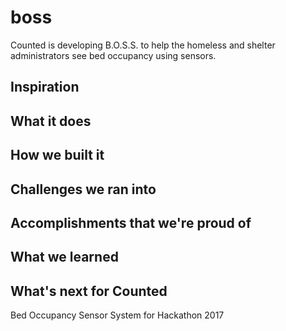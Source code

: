 # boss

Counted is developing B.O.S.S. to help the homeless and shelter administrators see bed occupancy using sensors.

## Inspiration

## What it does

## How we built it


## Challenges we ran into

## Accomplishments that we're proud of

## What we learned

## What's next for Counted



Bed Occupancy Sensor System for Hackathon 2017

